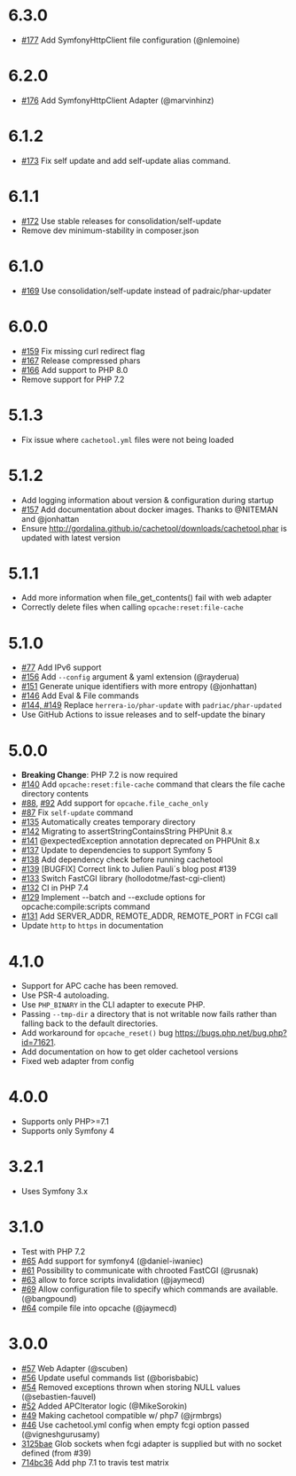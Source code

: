 # 6.3.0

- [#177](https://github.com/gordalina/cachetool/pull/177) Add SymfonyHttpClient file configuration (@nlemoine)

# 6.2.0

- [#176](https://github.com/gordalina/cachetool/issues/172) Add SymfonyHttpClient Adapter (@marvinhinz)

# 6.1.2

- [#173](https://github.com/gordalina/cachetool/issues/172) Fix self update and add self-update alias command.

# 6.1.1

- [#172](https://github.com/gordalina/cachetool/pull/172) Use stable releases for consolidation/self-update
- Remove dev minimum-stability in composer.json

# 6.1.0
- [#169](https://github.com/gordalina/cachetool/pull/169) Use consolidation/self-update instead of padraic/phar-updater

# 6.0.0

- [#159](https://github.com/gordalina/cachetool/issues/159) Fix missing curl redirect flag
- [#167](https://github.com/gordalina/cachetool/issues/167) Release compressed phars
- [#166](https://github.com/gordalina/cachetool/issues/159) Add support to PHP 8.0
- Remove support for PHP 7.2

# 5.1.3

- Fix issue where `cachetool.yml` files were not being loaded

# 5.1.2

- Add logging information about version & configuration during startup
- [#157](https://github.com/gordalina/cachetool/issues/157) Add documentation about docker images. Thanks to @NITEMAN and @jonhattan
- Ensure http://gordalina.github.io/cachetool/downloads/cachetool.phar is updated with latest version

# 5.1.1

- Add more information when file_get_contents() fail with web adapter
- Correctly delete files when calling `opcache:reset:file-cache`

# 5.1.0

- [#77](https://github.com/gordalina/cachetool/issues/77) Add IPv6 support
- [#156](https://github.com/gordalina/cachetool/pull/156) Add `--config` argument & yaml extension (@rayderua)
- [#151](https://github.com/gordalina/cachetool/pull/152) Generate unique identifiers with more entropy (@jonhattan)
- [#146](https://github.com/gordalina/cachetool/pull/146) Add Eval & File commands
- [#144, #149](https://github.com/gordalina/cachetool/pull/149) Replace `herrera-io/phar-update` with `padriac/phar-updated`
- Use GitHub Actions to issue releases and to self-update the binary

# 5.0.0

- **Breaking Change**: PHP 7.2 is now required
- [#140](https://github.com/gordalina/cachetool/issues/140) Add `opcache:reset:file-cache` command that clears the file cache directory contents
- [#88](https://github.com/gordalina/cachetool/issues/88), [#92](https://github.com/gordalina/cachetool/issues/92) Add support for `opcache.file_cache_only`
- [#87](https://github.com/gordalina/cachetool/issues/87) Fix `self-update` command
- [#135](https://github.com/gordalina/cachetool/issues/135) Automatically creates temporary directory
- [#142](https://github.com/gordalina/cachetool/issues/142) Migrating to assertStringContainsString PHPUnit 8.x
- [#141](https://github.com/gordalina/cachetool/issues/141) @expectedException annotation deprecated on PHPUnit 8.x
- [#137](https://github.com/gordalina/cachetool/pull/137) Update to dependencies to support Symfony 5
- [#138](https://github.com/gordalina/cachetool/pull/138) Add dependency check before running cachetool
- [#139](https://github.com/gordalina/cachetool/pull/139) [BUGFIX] Correct link to Julien Pauli´s blog post #139
- [#133](https://github.com/gordalina/cachetool/pull/133) Switch FastCGI library (hollodotme/fast-cgi-client)
- [#132](https://github.com/gordalina/cachetool/pull/132) CI in PHP 7.4
- [#129](https://github.com/gordalina/cachetool/pull/129) Implement --batch and --exclude options for opcache:compile:scripts command
- [#131](https://github.com/gordalina/cachetool/pull/131) Add SERVER_ADDR, REMOTE_ADDR, REMOTE_PORT in FCGI call
- Update `http` to `https` in documentation

# 4.1.0

- Support for APC cache has been removed.
- Use PSR-4 autoloading.
- Use `PHP_BINARY` in the CLI adapter to execute PHP.
- Passing `--tmp-dir` a directory that is not writable now fails rather than
  falling back to the default directories.
- Add workaround for `opcache_reset()` bug
  <https://bugs.php.net/bug.php?id=71621>.
- Add documentation on how to get older cachetool versions
- Fixed web adapter from config

# 4.0.0

- Supports only PHP>=7.1
- Supports only Symfony 4

# 3.2.1

- Uses Symfony 3.x

# 3.1.0

- Test with PHP 7.2
- [#65](https://github.com/gordalina/cachetool/pull/65) Add support for symfony4 (@daniel-iwaniec)
- [#61](https://github.com/gordalina/cachetool/pull/61) Possibility to communicate with chrooted FastCGI (@rusnak)
- [#63](https://github.com/gordalina/cachetool/pull/63) allow to force scripts invalidation (@jaymecd)
- [#69](https://github.com/gordalina/cachetool/pull/69) Allow configuration file to specify which commands are available. (@bangpound)
- [#64](https://github.com/gordalina/cachetool/pull/64) compile file into opcache (@jaymecd)

# 3.0.0

- [#57](https://github.com/gordalina/cachetool/pull/57) Web Adapter (@scuben)
- [#56](https://github.com/gordalina/cachetool/pull/56) Update useful commands list (@borisbabic)
- [#54](https://github.com/gordalina/cachetool/pull/54) Removed exceptions thrown when storing NULL values (@sebastien-fauvel)
- [#52](https://github.com/gordalina/cachetool/pull/52) Added APCIterator logic (@MikeSorokin)
- [#49](https://github.com/gordalina/cachetool/pull/49) Making cachetool compatible w/ php7 (@jrmbrgs)
- [#46](https://github.com/gordalina/cachetool/pull/46) Use cachetool.yml config when empty fcgi option passed (@vigneshgurusamy)
- [3125bae](https://github.com/gordalina/cachetool/commit/3125bae) Glob sockets when fcgi adapter is supplied but with no socket defined (from #39)
- [714bc36](https://github.com/gordalina/cachetool/commit/714bc36) Add php 7.1 to travis test matrix
